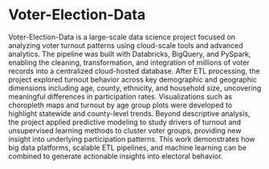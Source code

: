# Voter-Election-Data
Voter-Election-Data is a large-scale data science project focused on analyzing voter turnout patterns using cloud-scale tools and advanced analytics. The pipeline was built with Databricks, BigQuery, and PySpark, enabling the cleaning, transformation, and integration of millions of voter records into a centralized cloud-hosted database. After ETL processing, the project explored turnout behavior across key demographic and geographic dimensions including age, county, ethnicity, and household size, uncovering meaningful differences in participation rates. Visualizations such as choropleth maps and turnout by age group plots were developed to highlight statewide and county-level trends. Beyond descriptive analysis, the project applied predictive modeling to study drivers of turnout and unsupervised learning methods to cluster voter groups, providing new insight into underlying participation patterns. This work demonstrates how big data platforms, scalable ETL pipelines, and machine learning can be combined to generate actionable insights into electoral behavior.

